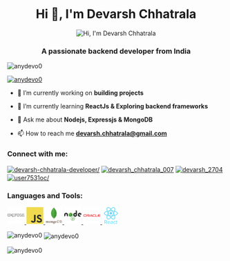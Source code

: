 <h1 align="center">Hi 👋, I'm Devarsh Chhatrala</h1>
<p align="center">
  <img src="https://user-images.githubusercontent.com/74038190/212750999-42ff8a64-dad8-4772-9648-849968543991.gif" alt="Hi, I'm Devarsh Chhatrala"  />
</p>

<h3 align="center">A passionate backend developer from India</h3>

<p align="left"> <img src="https://komarev.com/ghpvc/?username=anydevo0&label=Profile%20views&color=0e75b6&style=flat" alt="anydevo0" /> </p>

<p align="left"> <a href="https://github.com/ryo-ma/github-profile-trophy"><img src="https://github-profile-trophy.vercel.app/?username=anydevo0" alt="anydevo0" /></a> </p>

- 🔭 I’m currently working on **building projects**

- 🌱 I’m currently learning **ReactJs & Exploring backend frameworks**

- 💬 Ask me about **Nodejs, Expressjs & MongoDB**

- 📫 How to reach me **devarsh.chhatrala@gmail.com**

<h3 align="left">Connect with me:</h3>
<p align="left">
<a href="https://linkedin.com/in/devarsh-chhatrala-developer/" target="blank"><img align="center" src="https://raw.githubusercontent.com/rahuldkjain/github-profile-readme-generator/master/src/images/icons/Social/linked-in-alt.svg" alt="devarsh-chhatrala-developer/" height="30" width="40" /></a>
<a href="https://instagram.com/devarsh_chhatrala_007" target="blank"><img align="center" src="https://raw.githubusercontent.com/rahuldkjain/github-profile-readme-generator/master/src/images/icons/Social/instagram.svg" alt="devarsh_chhatrala_007" height="30" width="40" /></a>
<a href="https://www.codechef.com/users/devarsh_2704" target="blank"><img align="center" src="https://cdn.jsdelivr.net/npm/simple-icons@3.1.0/icons/codechef.svg" alt="devarsh_2704" height="30" width="40" /></a>
<a href="https://www.leetcode.com/user7531oc/" target="blank"><img align="center" src="https://raw.githubusercontent.com/rahuldkjain/github-profile-readme-generator/master/src/images/icons/Social/leet-code.svg" alt="user7531oc/" height="30" width="40" /></a>
</p>

<h3 align="left">Languages and Tools:</h3>
<p align="left"> <a href="https://expressjs.com" target="_blank" rel="noreferrer"> <img src="https://raw.githubusercontent.com/devicons/devicon/master/icons/express/express-original-wordmark.svg" alt="express" width="40" height="40"/> </a> <a href="https://developer.mozilla.org/en-US/docs/Web/JavaScript" target="_blank" rel="noreferrer"> <img src="https://raw.githubusercontent.com/devicons/devicon/master/icons/javascript/javascript-original.svg" alt="javascript" width="40" height="40"/> </a> <a href="https://www.mongodb.com/" target="_blank" rel="noreferrer"> <img src="https://raw.githubusercontent.com/devicons/devicon/master/icons/mongodb/mongodb-original-wordmark.svg" alt="mongodb" width="40" height="40"/> </a> <a href="https://nodejs.org" target="_blank" rel="noreferrer"> <img src="https://raw.githubusercontent.com/devicons/devicon/master/icons/nodejs/nodejs-original-wordmark.svg" alt="nodejs" width="40" height="40"/> </a> <a href="https://www.oracle.com/" target="_blank" rel="noreferrer"> <img src="https://raw.githubusercontent.com/devicons/devicon/master/icons/oracle/oracle-original.svg" alt="oracle" width="40" height="40"/> </a> <a href="https://reactjs.org/" target="_blank" rel="noreferrer"> <img src="https://raw.githubusercontent.com/devicons/devicon/master/icons/react/react-original-wordmark.svg" alt="react" width="40" height="40"/> </a> </p>

<p><img align="left" src="https://github-readme-stats.vercel.app/api/top-langs?username=anydevo0&show_icons=true&locale=en&layout=compact" alt="anydevo0" /></p>

<p>&nbsp;<img align="center" src="https://github-readme-stats.vercel.app/api?username=anydevo0&show_icons=true&locale=en" alt="anydevo0" /></p>

<p><img align="center" src="https://github-readme-streak-stats.herokuapp.com/?user=anydevo0&" alt="anydevo0" /></p>
